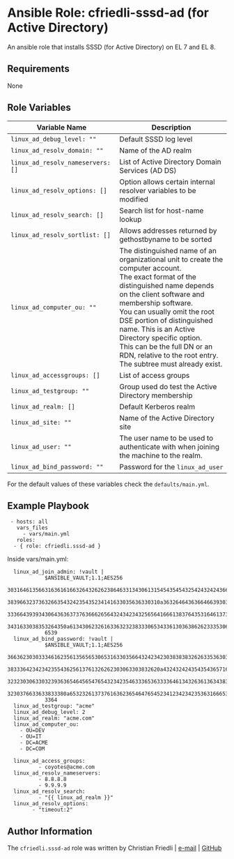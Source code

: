 # Ansible Role: cfriedli-sssd-ad (for Active Directory)

An ansible role that installs SSSD (for Active Directory) on EL 7 and EL 8.

Requirements
--------------
None

Role Variables
--------------

| Variable Name                            | Description                                                                                                           |
| ---------------------------------------- | ----------------------------------------------------------------------------------------------------------------------|
| `linux_ad_debug_level: ""`               | Default SSSD log level                                                                                                |
| `linux_ad_resolv_domain: ""`             | Name of the AD realm                                                                                                  |
| `linux_ad_resolv_nameservers: []`        | List of Active Directory Domain Services (AD DS)                                                                      |
| `linux_ad_resolv_options: []`            | Option allows certain internal resolver variables to be modified                                                      |
| `linux_ad_resolv_search: []`             | Search list for host-name lookup                                                                                      |
| `linux_ad_resolv_sortlist: []`           | Allows addresses returned by gethostbyname to be sorted                                                               |
| `linux_ad_computer_ou: ""`               | The distinguished name of an organizational unit to create the computer account. <br> The exact format of the distinguished name depends on the client software and membership software. <br> You can usually omit the root DSE portion of distinguished name. This is an Active Directory specific option. <br> This can be the full DN or an RDN, relative to the root entry. The subtree must already exist.                        |
| `linux_ad_accessgroups: []`              | List of access groups                                                                                                 |
| `linux_ad_testgroup: ""`                 | Group used do test the Active Directory membership                                                                    |
| `linux_ad_realm: []`                     | Default Kerberos realm                                                                                                |
| `linux_ad_site: ""`                      | Name of the Active Directory site                                                                                     |
| `linux_ad_user: ""`                      | The user name to be used to authenticate with when joining the machine to the realm.                                  |
| `linux_ad_bind_password: ""`             | Password for the `linux_ad_user`                                                                                      |

For the default values of these variables check the `defaults/main.yml`.

Example Playbook
----------------

     - hosts: all
       vars_files 
         - vars/main.yml
       roles:
      - { role: cfriedli.sssd-ad }
  
Inside vars/main.yml:

      linux_ad_join_admin: !vault |                                                                                          
                $ANSIBLE_VAULT;1.1;AES256                                                                                    
                30316461356631636161663264326262386463313430613154543545432542432424366536646462                             
                3839663237363266354324235435234141633035636330310a363264643636646639303062643334                             
                33366439393430643636373763666265643243423432565641666138376435316461373936643632                             
                3431633038353264350a613430623261633632323833306534336130363862623335306632656464                             
                6539                                                                                                         
      linux_ad_bind_password: !vault |                                                                                       
                $ANSIBLE_VAULT;1.1;AES256                                                                                    
                36636230303334616235613565653065316330356643242342303838383262633536303734363638
                3833364234234235543625613761326262303063303832620a432432424354354365716338646662                             
                32323030633032393636546456547654323423546333653633336461343263613634383136373039                             
                3230376633633833380a653232613737616362365464765452341234234235363166653933616262
                3364                 
      linux_ad_testgroup: "acme"
      linux_ad_debug_level: 2
      linux_ad_realm: "acme.com"
      linux_ad_computer_ou:
        - OU=DEV
        - OU=IT
        - DC=ACME
        - DC=COM
      
      linux_ad_access_groups:
              - coyotes@acme.com
      linux_ad_resolv_nameservers:
              - 8.8.8.8
              - 9.9.9.9
      linux_ad_resolv_search:
              - "{{ linux_ad_realm }}"
      linux_ad_resolv_options:
            - "timeout:2"


Author Information
------------------

The `cfriedli.sssd-ad` role was written by Christian Friedli | [e-mail](mailto:christian.friedli@id.unibe.ch) | [GitHub](https://github.com/cfriedli)


